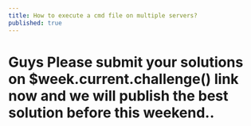```yaml
---
title: How to execute a cmd file on multiple servers?
published: true
---
```


# [](#header-1)Guys Please submit your solutions on $week.current.challenge() link now and we will publish the best solution before this weekend..

```
